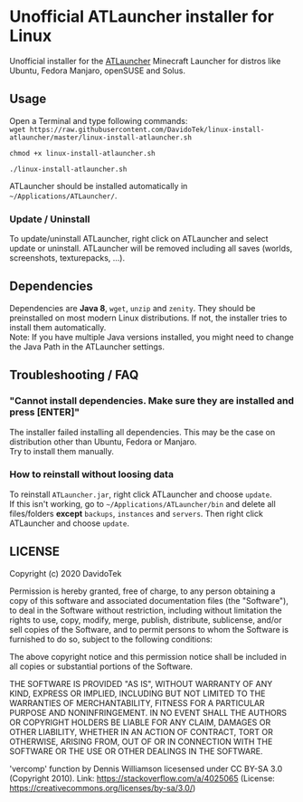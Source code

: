 # Unofficial ATLauncher installer for Linux
Unofficial installer for the [ATLauncher](https://atlauncher.com/) Minecraft Launcher for distros like Ubuntu, Fedora Manjaro, openSUSE and Solus.

## Usage
Open a Terminal and type following commands:  
`wget https://raw.githubusercontent.com/DavidoTek/linux-install-atlauncher/master/linux-install-atlauncher.sh`

`chmod +x linux-install-atlauncher.sh`

`./linux-install-atlauncher.sh`

ATLauncher should be installed automatically in `~/Applications/ATLauncher/`.

### Update / Uninstall
To update/uninstall ATLauncher, right click on ATLauncher and select update or uninstall. ATLauncher will be removed including all saves (worlds, screenshots, texturepacks, ...).

## Dependencies
Dependencies are **Java 8**, `wget`, `unzip` and `zenity`. They should be preinstalled on most modern Linux distributions. If not, the installer tries to install them automatically.  
Note: If you have multiple Java versions installed, you might need to change the Java Path in the ATLauncher settings.

## Troubleshooting / FAQ

### "Cannot install dependencies. Make sure they are installed and press [ENTER]"
The installer failed installing all dependencies. This may be the case on distribution other than Ubuntu, Fedora or Manjaro.  
Try to install them manually.

### How to reinstall without loosing data
To reinstall `ATLauncher.jar`, right click ATLauncher and choose `update`.  
If this isn't working, go to `~/Applications/ATLauncher/bin` and delete all files/folders **except** `backups`, `instances` and `servers`. Then right click ATLauncher and choose `update`.

## LICENSE
Copyright (c) 2020 DavidoTek

Permission is hereby granted, free of charge, to any person obtaining a copy of this software and associated documentation files (the "Software"), to deal in the Software without restriction, including without limitation the rights to use, copy, modify, merge, publish, distribute, sublicense, and/or sell copies of the Software, and to permit persons to whom the Software is furnished to do so, subject to the following conditions:

The above copyright notice and this permission notice shall be included in all copies or substantial portions of the Software.

THE SOFTWARE IS PROVIDED "AS IS", WITHOUT WARRANTY OF ANY KIND, EXPRESS OR IMPLIED, INCLUDING BUT NOT LIMITED TO THE WARRANTIES OF MERCHANTABILITY, FITNESS FOR A PARTICULAR PURPOSE AND NONINFRINGEMENT. IN NO EVENT SHALL THE AUTHORS OR COPYRIGHT HOLDERS BE LIABLE FOR ANY CLAIM, DAMAGES OR OTHER LIABILITY, WHETHER IN AN ACTION OF CONTRACT, TORT OR OTHERWISE, ARISING FROM, OUT OF OR IN CONNECTION WITH THE SOFTWARE OR THE USE OR OTHER DEALINGS IN THE SOFTWARE. 

'vercomp' function by Dennis Williamson licesensed under CC BY-SA 3.0 (Copyright 2010).
Link: https://stackoverflow.com/a/4025065 (License: https://creativecommons.org/licenses/by-sa/3.0/)
